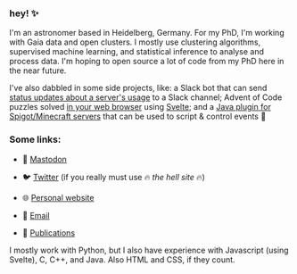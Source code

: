 ### hey! ✨

I'm an astronomer based in Heidelberg, Germany. For my PhD, I'm working with Gaia data and open clusters. I mostly use clustering algorithms, supervised machine learning, and statistical inference to analyse and process data. I'm hoping to open source a lot of code from my PhD here in the near future.

I've also dabbled in some side projects, like: a Slack bot that can send [status updates about a server's usage](https://github.com/emilyhunt/lsw-slackbot) to a Slack channel; Advent of Code puzzles solved [in your web browser](https://aoc.emilydoesastro.com/) using [Svelte](https://svelte.dev/); and a [Java plugin for Spigot/Minecraft servers](https://github.com/emilyhunt/ScenarioGen) that can be used to script & control events 👀

### Some links:

- 🐘 [Mastodon](https://mstdn.social/@emilydoesastro)

- 🐦 [Twitter](https://twitter.com/emilydoesastro) (if you really must use 🔥 _the hell site_ 🔥)

- 🌐 [Personal website](https://emilydoesastro.com/)

- 📧 [Email](mailto:ehunt@lsw.uni-heidelberg.de)

- 📖 [Publications](https://ui.adsabs.harvard.edu/search/q=orcid%3A0000-0002-5555-8058&sort=date+desc)


I mostly work with Python, but I also have experience with Javascript (using Svelte), C, C++, and Java. Also HTML and CSS, if they count.

<!--
**emilyhunt/emilyhunt** is a ✨ _special_ ✨ repository because its `README.md` (this file) appears on your GitHub profile.

Here are some ideas to get you started:

- 🔭 I’m currently working on ...
- 🌱 I’m currently learning ...
- 👯 I’m looking to collaborate on ...
- 🤔 I’m looking for help with ...
- 💬 Ask me about ...
- 📫 How to reach me: ...
- 😄 Pronouns: ...
- ⚡ Fun fact: ...
-->
